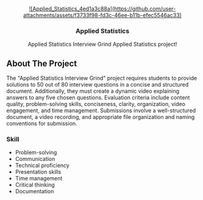 <!-- PROJECT LOGO -->
<br/>
<div align="center">
  <a href="https://github.com/PRANAV15IKHAR/Applied-Statistics-Interview-Grind/blob/main/Capstone_Project_Applied_Statistics.ipynb">
   ![Applied_Statistics_4ed1a3c88a](https://github.com/user-attachments/assets/f3733f98-fd3c-46ee-b11b-efec5546ac33)

  </a>

  <h3 align="center">Applied Statistics</h3>

  <p align="center">
    Applied Statistics Interview Grind Applied Statistics project!
  </p>
</div>

<!-- ABOUT THE PROJECT -->
## About The Project

<!--img-->

The "Applied Statistics Interview Grind" project requires students to provide solutions to 50 out of 80 interview questions in a concise and structured document. Additionally, they must create a dynamic video explaining answers to any five chosen questions. Evaluation criteria include content quality, problem-solving skills, conciseness, clarity, organization, video engagement, and time management. Submissions involve a well-structured document, a video recording, and appropriate file organization and naming conventions for submission.


### Skill 
<!-- skills -->
* Problem-solving
* Communication
* Technical proficiency
* Presentation skills
* Time management
* Critical thinking
* Documentation



